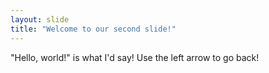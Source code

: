 ```yaml
---
layout: slide
title: "Welcome to our second slide!"
---
```

"Hello, world!" is what I'd say!
Use the left arrow to go back!
